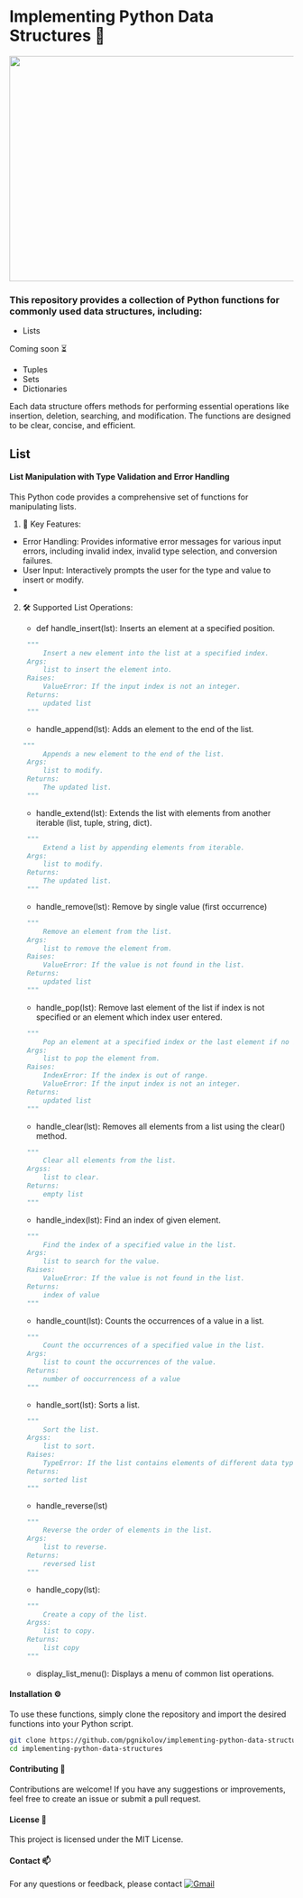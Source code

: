 # Implementing Python Data Structures 🧱

<img src="https://github.com/pgnikolov/implementing-python-data-structures/assets/151896883/e21970fa-c162-4dea-aef6-f5d46585b818" width="700" height="400"/>

### This repository provides a collection of Python functions for commonly used data structures, including:

* Lists

Coming soon ⏳

* Tuples
* Sets
* Dictionaries

Each data structure offers methods for performing essential operations like insertion, deletion, searching, and modification.
The functions are designed to be clear, concise, and efficient.

## List

#### List Manipulation with Type Validation and Error Handling

This Python code provides a comprehensive set of functions for manipulating lists.

1. 🧰 Key Features: 

- Error Handling: Provides informative error messages for various input errors, including invalid index, invalid type selection, and conversion failures.
- User Input: Interactively prompts the user for the type and value to insert or modify.
- 
2. 🛠️ Supported List Operations: 
  
    - def handle_insert(lst): Inserts an element at a specified position.
   ```python
	"""
		Insert a new element into the list at a specified index.
	Args:
		list to insert the element into.
	Raises:
		ValueError: If the input index is not an integer.
	Returns:
		updated list
	"""
   ```
    - handle_append(lst): Adds an element to the end of the list.
   ```python
   """
   		Appends a new element to the end of the list.
	Args:
		list to modify.
	Returns:
		The updated list.
	"""
   ```
    - handle_extend(lst): Extends the list with elements from another iterable (list, tuple, string, dict).
   ```python
	"""
   		Extend a list by appending elements from iterable.
	Args:
		list to modify.
	Returns:
		The updated list.
	"""
   ```
	- handle_remove(lst):  Remove by single value (first occurrence)
   ```python
	"""
		Remove an element from the list.
	Args:
		list to remove the element from.
	Raises:
		ValueError: If the value is not found in the list.
	Returns:
		updated list
	"""
   ```
    - handle_pop(lst): Remove last element of the list if index is not specified or an element which index user entered.
   ```python
	"""
		Pop an element at a specified index or the last element if no index is provided.
	Args:
		list to pop the element from.
	Raises:
		IndexError: If the index is out of range.
		ValueError: If the input index is not an integer.
	Returns:
		updated list
	"""
   ``` 
    - handle_clear(lst): Removes all elements from a list using the clear() method.
   ```python
	"""
		Clear all elements from the list.
	Argss:
		list to clear.
	Returns:
		empty list
	"""
   ```
    - handle_index(lst): Find an index of given element.
   ```python
	"""
		Find the index of a specified value in the list.
	Args:
		list to search for the value.
	Raises:
		ValueError: If the value is not found in the list.
	Returns:
		index of value
	"""
   ```
    - handle_count(lst): Counts the occurrences of a value in a list.
   ```python
	"""
		Count the occurrences of a specified value in the list.
	Args:
		list to count the occurrences of the value.
	Returns:
		number of ooccurrencess of a value
	"""
   ```
    - handle_sort(lst): Sorts a list.
   ```python
	"""
		Sort the list.
	Argss:
		list to sort.
	Raises:
		TypeError: If the list contains elements of different data types.
	Returns:
		sorted list
	"""
   ```
   - handle_reverse(lst)
   ```python
	"""
		Reverse the order of elements in the list.
	Args:
		list to reverse.
	Returns:
		reversed list
	"""
   ```
   - handle_copy(lst):
   ```python
	"""
		Create a copy of the list.
	Argss:
		list to copy.
	Returns:
		list copy
	"""
   ```
   - display_list_menu(): Displays a menu of common list operations.

#### Installation ⚙️

To use these functions, simply clone the repository and import the desired functions into your Python script.
```bash
git clone https://github.com/pgnikolov/implementing-python-data-structures.git
cd implementing-python-data-structures
```
#### Contributing 🤝
Contributions are welcome! If you have any suggestions or improvements, feel free to create an issue or submit a pull request.

#### License 📝
This project is licensed under the MIT License.

#### Contact 📫
For any questions or feedback, please contact [![Gmail](https://img.shields.io/badge/-Gmail-c14438?style=flat&logo=Gmail&logoColor=white)](mailto:pgnikolov@gmail.com)

